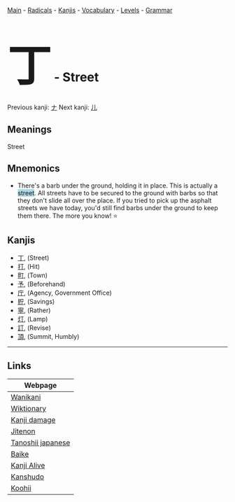<style> bigfont {font-size: 100px}</style>
[Main](../README.md) -
[Radicals](../radicals.md) -
[Kanjis](../kanjis.md) -
[Vocabulary](../vocabulary.md) -
[Levels](../levels.md) -
[Grammar](../grammar.md)
# <bigfont> 丁</bigfont> - Street 

Previous kanji: [ナ](ナ.md) Next kanji: [儿](儿.md) 

## Meanings
 Street
## Mnemonics
 * There's a barb under the ground, holding it in place. This is actually a <span style="background-color:#ADD8E6"> street</span>. All streets have to be secured to the ground with barbs so that they don't slide all over the place. If you tried to pick up the asphalt streets we have today, you'd still find barbs under the ground to keep them there. The more you know! ⭐


## Kanjis
 * [丁](../kanjis/丁.md), (Street)
* [打](../kanjis/打.md), (Hit)
* [町](../kanjis/町.md), (Town)
* [予](../kanjis/予.md), (Beforehand)
* [庁](../kanjis/庁.md), (Agency, Government Office)
* [貯](../kanjis/貯.md), (Savings)
* [寧](../kanjis/寧.md), (Rather)
* [灯](../kanjis/灯.md), (Lamp)
* [訂](../kanjis/訂.md), (Revise)
* [頂](../kanjis/頂.md), (Summit, Humbly)



---

## Links 

| Webpage |
| --- |
| [Wanikani          ](https://www.wanikani.com/kanji/丁) |
| [Wiktionary        ](https://en.wiktionary.org/wiki/丁) |
| [Kanji damage      ](http://www.kanjidamage.com/kanji/search?utf8=✓&q=丁) |
| [Jitenon           ](https://jitenon.com/kanji/丁) |
| [Tanoshii japanese ](https://www.tanoshiijapanese.com/dictionary/kanji.cfm?k=丁) |
| [Baike             ](https://baike.baidu.com/item/丁) |
| [Kanji Alive       ](https://app.kanjialive.com/丁) |
| [Kanshudo          ](https://www.kanshudo.com/searchmn?q=丁) |
| [Koohii            ](https://kanji.koohii.com/study/kanji/丁) |
